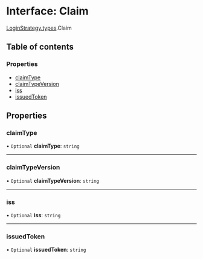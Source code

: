 # Interface: Claim

[LoginStrategy.types](../modules/loginstrategy_types.md).Claim

## Table of contents

### Properties

- [claimType](loginstrategy_types.claim.md#claimtype)
- [claimTypeVersion](loginstrategy_types.claim.md#claimtypeversion)
- [iss](loginstrategy_types.claim.md#iss)
- [issuedToken](loginstrategy_types.claim.md#issuedtoken)

## Properties

### claimType

• `Optional` **claimType**: `string`

___

### claimTypeVersion

• `Optional` **claimTypeVersion**: `string`

___

### iss

• `Optional` **iss**: `string`

___

### issuedToken

• `Optional` **issuedToken**: `string`
